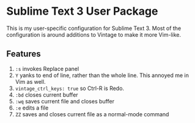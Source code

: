 Sublime Text 3 User Package
===========================

This is my user-specific configuration for Sublime Text 3. Most of the configuration is around additions to Vintage to make it more Vim-like.


Features
--------

1. `:s` invokes Replace panel
2. `Y` yanks to end of line, rather than the whole line. This annoyed me in Vim as well.
3. `vintage_ctrl_keys: true` so Ctrl-R is Redo.
4. `:bd` closes current buffer
5. `:wq` saves current file and closes buffer
6. `:e` edits a file
7. `ZZ` saves and closes current file as a normal-mode command
